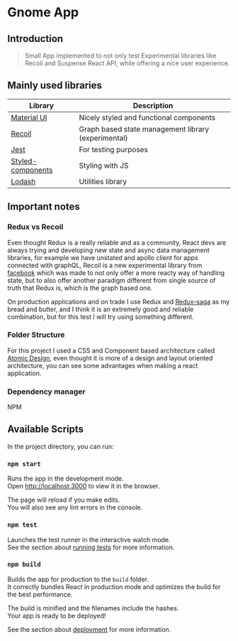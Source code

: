 # Gnome App

## Introduction

> Small App implemented to not only test Experimental libraries like Recoil and Suspense React API, while offering a nice user experience.

## Mainly used libraries

| Library | Description |
| --- | --- |
| [Material UI](https://material-ui.com/) | Nicely styled and functional components |
| [Recoil](https://recoiljs.org/) | Graph based state management library (experimental) |
| [Jest](https://jestjs.io/) | For testing purposes |
| [Styled-components](https://styled-components.com/) | Styling with JS |
| [Lodash](https://lodash.com/) | Utilities library |

## Important notes

### Redux vs Recoil

Even thought Redux is a really reliable and as a community, React devs are always trying and developing new state and async data management libraries, for example we have unstated and apollo client for apps connected with graphQL, Recoil is a new experimental library from [facebook](https://github.com/facebookexperimental/Recoil) which was made to not only offer a more reacty way of handling state, but to also offer another paradigm different from single source of truth that Redux is, which is the graph based one.

On production applications and on trade I use Redux and [Redux-saga](https://redux-saga.js.org/) as my bread and butter, and I think it is an extremely good and reliable combination, but for this test I will try using something different.

### Folder Structure

For this project I used a CSS and Component based architecture called [Atomic Design](https://bradfrost.com/blog/post/atomic-web-design/), even thought it is more of a design and layout oriented architecture, you can see some advantages when making a react application.

### Dependency manager

NPM


## Available Scripts

In the project directory, you can run:

### `npm start`

Runs the app in the development mode.<br />
Open [http://localhost:3000](http://localhost:3000) to view it in the browser.

The page will reload if you make edits.<br />
You will also see any lint errors in the console.

### `npm test`

Launches the test runner in the interactive watch mode.<br />
See the section about [running tests](https://facebook.github.io/create-react-app/docs/running-tests) for more information.

### `npm build`

Builds the app for production to the `build` folder.<br />
It correctly bundles React in production mode and optimizes the build for the best performance.

The build is minified and the filenames include the hashes.<br />
Your app is ready to be deployed!

See the section about [deployment](https://facebook.github.io/create-react-app/docs/deployment) for more information.
